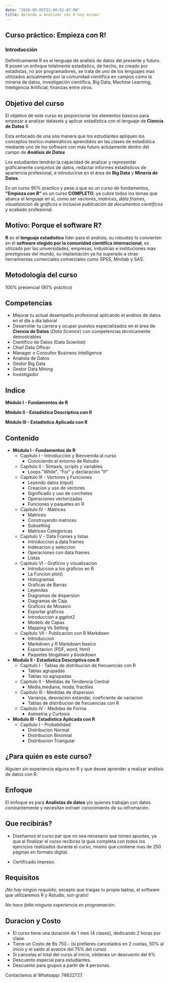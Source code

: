 ```yaml
---
date: "2016-05-05T21:48:51-07:00"
title: Aprende a Analizar con R hoy mismo!
---
```


## Curso práctico: Empieza con R!
### Introducción
Definitivamente R es el lenguaje de análisis de datos del presente y futuro. R posee un enfoque totalmente estadístico, de hecho, es creado por estadistas, no por programadores, se trata de uno de los lenguajes mas utilizados actualmente por la comunidad científica en campos como la minería de datos, investigación científica, Big Data, Machine Learning, Inteligencia Artificial, finanzas entre otros.  

## Objetivo del curso
El objetivo de este curso es proporcionar los elementos básicos para empezar a analizar datasets y aplicar estadística con el lenguaje de **Ciencia de Datos** R

Esta enfocado de una una manera que los estudiantes apliquen los conceptos teorico-matemáticos aprendidos en las clases de estadística mediante uno de los software con más futuro actulamente dentro del campo de **_Análisis de Datos_**

Los estudiantes tendrán la capacidad de analizar y representar gráficamente conjuntos de datos, redactar informes estadísticos de apariencia profesional, e introducirse en el área de **Big Data** y **Minería de Datos**.

Es un curso 90% practico y pese a que es un curso de fundamentos, **"Empieza con R"** es un curso **COMPLETO**, ya cubre todos los temas que abarca el lenguaje en sí, como ser _vectores_, _matrices_, _data frames_, _visualizacion de gráficos_ e inclusive _publicación de documentos científicos_ y acabado profesional.

## Motivo: Porque el software R?
**R** es el **lenguaje estadístico** líder para el análisis, su robustez lo convierten en el **software elegido por la comunidad científica internacional**, es utilizado por las universidades, empresas, industrias e instituciones mas prestigiosas del mundo, su implantación ya ha superado a otras herramientas comerciales comerciales como SPSS, Minitab y SAS.

## Metodología del curso
100% presencial (90% práctico)

## Competencias
- Mejorar tu actual desempeño profesional aplicando el análisis de datos en el día a día laboral
- Desarrollar tu carrera y ocupar puestos especializados en el área de **Ciencia de Datos** (_Data Science_) con competencias técnicamente demostrables
 - Científico de Datos (Data Scientist)
 - Chief Data Officer
 - Manager o Consultor Business Intelligence
 - Analista de Datos
 - Gestor Big Data
 - Gestor Data Mining 
 - Investigador

## Indice

**Módulo I - Fundamentos de R**

**Módulo II - Estadística Descriptiva con R**

**Módulo III - Estadística Aplicada con R**

## Contenido

- **Módulo I - Fundamentos de R**
  + Capítulo I - Introducción y Bienvenida al curso
      - Conociendo el entorno de Rstudio
  + Capítulo II - Sintaxis, scripts y variables
      - Loops "While", "For" y declaración "If"
  + Capítulo III - Vectores y Funciones
      - Leyendo datos (input)
      - Creacion y uso de vectores
      - Significado y uso de corchetes
      - Operaciones vectorizadas
      - Funciones y paquetes en R
  + Capitulo IV - Matrices
      - Matrices
      - Construyendo matrices
      - Subsetting
      - Matrices Categoricas
  + Capitulo V - Data Frames y listas
      - Introduccion a data frames
      - Indexacion y seleccion
      - Operaciones con data frames
      - Listas
  + Capitulo VI - Graficos y visualizacion
      - Introduccion  a los graficos en R
      - La Funcion plot()
      - Histogramas
      - Graficas de Barras
      - Leyendas
      - Diagramas de dispersion
      - Diagramas de Caja
      - Graficos de Mosaico
      - Exportar graficos
      - Introduccion a ggplot2
      - Modelo de Capas
      - Mapping Vs Setting
  + Capitulo VII - Publicacion con R Markdown
      - Introduccion
      - Markdown y R Markdown basico
      - Exportacion (PDF, word, html)
      - Paquetes blogdown y bookdown
- **Modulo II - Estadistica Descriptiva con R**
  + Capitulo I - Tablas de distribucion de frecuencias con R
      - Tablas agrupadas
      - Tablas no agrupadas
  + Capitulo II - Medidas de Tendencia Central
      - Media,mediana, moda, fractiles
  + Capitulo III - Medidas de dispersion
      - Varianza, desviacion estandar, coeficiente de variacion
      - Tablas de distribucion de frecuencias con R
  + Capitulo IV - Medidas de Forma
      - Asimetria y Curtosis
- **Modulo III - Estadistica Aplicada con R**
  + Capitulo I - Probabilidad
      - Distribucion Normal
      - Distribucion Binomial
      - Distribucion Triangular

## ¿Para quién es este curso?
Alguien sin experiencia alguna en R y que desee aprender a realizar análisis de datos con R.

## Enfoque
El enfoque es para **Analistas de datos** y/o quienes trabajan con datos constantemente y necesitan extraer conocimiento de su infromación.

## Que recibirás?

- Diseñamos el curso par que no sea necesario que tomes apuntes, ya que al finalizar el curso recibirás la guía completa con todos los ejercicios realizados durante el curso, mismo que contiene mas de 250 páginas en formato digital.

- Certificado impreso.

## Requisitos
_¡No hay ningún requisito_, excepto que traigas tu propia laptop, el software que utilizaremos R y Rstudio, son gratis!

_No hace falta ninguna experiencia en programación_.

## Duracion y Costo
- El curso tiene una duración de 1 mes (4 clases), dedicando 2 horas por clase.
- Tiene un Costo de Bs 750.- (si prefieres cancelados en 2 cuotas, 50% al inicio y el saldo al avance del 75% del curso)
- Si cancelas el total del curso al inicio, obtienes un descuento del 6%
- Descuento especial para estudiantes.
- Descuento para grupos a partir de 4 personas.

Contactanos al Whatsapp: 76622727.

